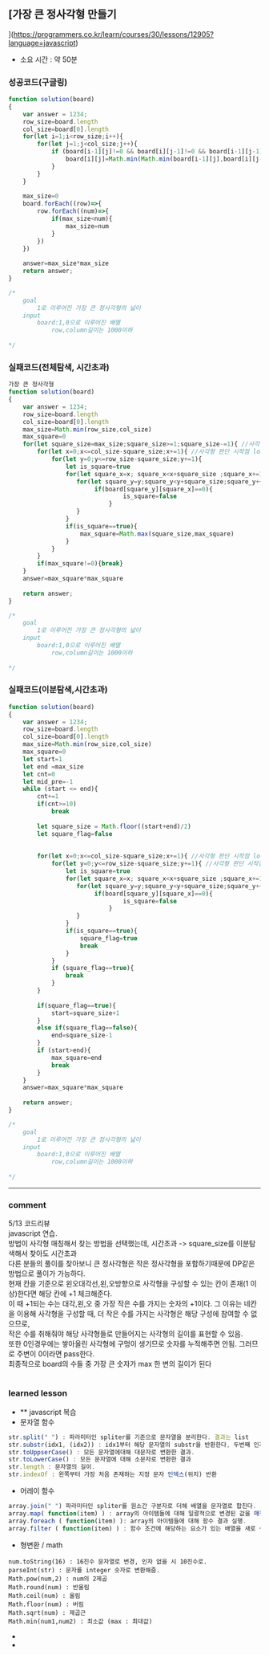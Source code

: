## [가장 큰 정사각형 만들기
](https://programmers.co.kr/learn/courses/30/lessons/12905?language=javascript)
* 소요 시간 : 약 50분

### 성공코드(구글링)
```js
function solution(board)
{
    var answer = 1234;
    row_size=board.length
    col_size=board[0].length
    for(let i=1;i<row_size;i++){
        for(let j=1;j<col_size;j++){
            if (board[i-1][j]!=0 && board[i][j-1]!=0 && board[i-1][j-1]!=0 && board[i][j]!=0){
                board[i][j]=Math.min(Math.min(board[i-1][j],board[i][j-1],board[i-1][j-1]))+1
            }
        }
    }
    
    max_size=0
    board.forEach((row)=>{
        row.forEach((num)=>{
            if(max_size<num){
                max_size=num
            }
        })
    })
    
    answer=max_size*max_size
    return answer;
}

/*
    goal
        1로 이루어진 가장 큰 정사각형의 넓이
    input
        board:1,0으로 이루어진 배열
            row,column길이는 1000이하 
    
*/
```

### 실패코드(전체탐색, 시간초과)
```js
가장 큰 정사각형
function solution(board)
{
    var answer = 1234;
    row_size=board.length
    col_size=board[0].length
    max_size=Math.min(row_size,col_size)
    max_square=0
    for(let square_size=max_size;square_size>=1;square_size-=1){ //사각형 판단 시작점 loop : y좌표
        for(let x=0;x<=col_size-square_size;x+=1){ //사각형 판단 시작점 loop : x좌표
            for(let y=0;y<=row_size-square_size;y+=1){
                let is_square=true
                for(let square_x=x; square_x<x+square_size ;square_x+=1){
                   for(let square_y=y;square_y<y+square_size;square_y++){
                        if(board[square_y][square_x]==0){
                                is_square=false
                            }
                   }
                }
                if(is_square==true){
                    max_square=Math.max(square_size,max_square)
                }
            }
        }
        if(max_square!=0){break}
    }
    answer=max_square*max_square
    
    return answer;
}

/*
    goal
        1로 이루어진 가장 큰 정사각형의 넓이
    input
        board:1,0으로 이루어진 배열
            row,column길이는 1000이하 
    
*/
```

### 실패코드(이분탐색,시간초과)
```js
function solution(board)
{
    var answer = 1234;
    row_size=board.length
    col_size=board[0].length
    max_size=Math.min(row_size,col_size)
    max_square=0
    let start=1
    let end =max_size
    let cnt=0
    let mid_pre=-1
    while (start <= end){
        cnt+=1
        if(cnt>=10)
            break
        
        let square_size = Math.floor((start+end)/2)
        let square_flag=false
        
        
        for(let x=0;x<=col_size-square_size;x+=1){ //사각형 판단 시작점 loop : x좌표
            for(let y=0;y<=row_size-square_size;y+=1){ //사각형 판단 시작점 loop : y좌표
                let is_square=true
                for(let square_x=x; square_x<x+square_size ;square_x+=1){
                   for(let square_y=y;square_y<y+square_size;square_y++){
                        if(board[square_y][square_x]==0){
                                is_square=false
                            }
                   }
                }
                if(is_square==true){
                    square_flag=true
                    break
                }
            }
            if (square_flag==true){
                break
            }
        }
        
        if(square_flag==true){
            start=square_size+1
        }
        else if(square_flag==false){
            end=square_size-1
        }
        if (start>end){
            max_square=end
            break
        }
    }
    answer=max_square*max_square
    
    return answer;
}

/*
    goal
        1로 이루어진 가장 큰 정사각형의 넓이
    input
        board:1,0으로 이루어진 배열
            row,column길이는 1000이하 
    
*/
```


----------------------------------------------------------------------------
### comment 
5/13 코드리뷰    
javascript 연습.  
방법이 사각형 매칭해서 찾는 방법을 선택했는데, 시간초과 -> square_size를 이분탐색해서 찾아도 시간초과   
다른 분들의 풀이를 찾아보니 큰 정사각형은 작은 정사각형을 포함하기때문에 DP같은 방법으로 풀이가 가능하다.    
현재 칸을 기준으로 왼오대각선,왼,오방향으로 사각형을 구성할 수 있는 칸이 존재(1 이상)한다면 해당 칸에 +1 체크해준다.       
이 때 +1되는 수는 대각,왼,오 중 가장 작은 수를 가지는 숫자의 +1이다. 그 이유는 네칸을 이용해 사각형을 구성할 때, 더 작은 수를 가지는 사각형은 해당 구성에 참여할 수 없으므로,   
작은 수를 취해줘야 해당 사각형들로 만들어지는 사각형의 길이를 표현할 수 있음.      
또한 0인경우에는 쌓아올린 사각형에 구멍이 생기므로 숫자를 누적해주면 안됨.   그러므로 주변이 0이라면 pass한다.    
최종적으로 board의 수들 중 가장 큰 숫자가 max 한 변의 길이가 된다     

#
#
 ### learned lesson
 
* ** javascript 복습
* 문자열 함수
```js
str.split(" ") : 파라미터인 spliter를 기준으로 문자열을 분리한다. 결과는 list
str.substr(idx1, (idx2)) : idx1부터 해당 문자열의 substr을 반환한다, 두번째 인자 지정 시 문자열 끝범위 지정 가능.
str.toUppserCase() : 모든 문자열에대해 대문자로 변환한 결과.
str.toLowerCase() : 모든 문자열에 대해 소문자로 변환한 결과
str.length : 문자열의 길이. 
str.indexOf : 왼쪽부터 가장 처음 존재하는 지정 문자 인덱스(위치) 반환


```
* 어레이 함수
```js
array.join(" ") 파라미터인 spliter를 원소간 구분자로 더해 배열을 문자열로 합친다.
array.map( function(item) ) : array의 아이템들에 대해 일괄적으로 변경된 값을 매핑한다(return으로 변경될 원소 표현)
array.foreach ( function(item) ): array의 아이템들에 대해 함수 결과 실행.
array.filter ( function(item) ) : 함수 조건에 해당하는 요소가 있는 배열을 새로 생성한다. return으로 조건을 나타낸다.(bool) 유사하게 하나의 원소만 검색하는 역할을 하는 find함수가 있음. 

```

* 형변환 / math
```
num.toString(16) : 16진수 문자열로 변경, 인자 없을 시 10진수로.
parseInt(str) : 문자를 integer 숫자로 변환해줌.
Math.pow(num,2) : num의 2제곱
Math.round(num) : 반올림
Math.ceil(num) : 올림
Math.floor(num) : 버림
Math.sqrt(num) : 제곱근
Math.min(num1,num2) : 최소값 (max : 최대값)

```
*   
* 
#
#
 
 
